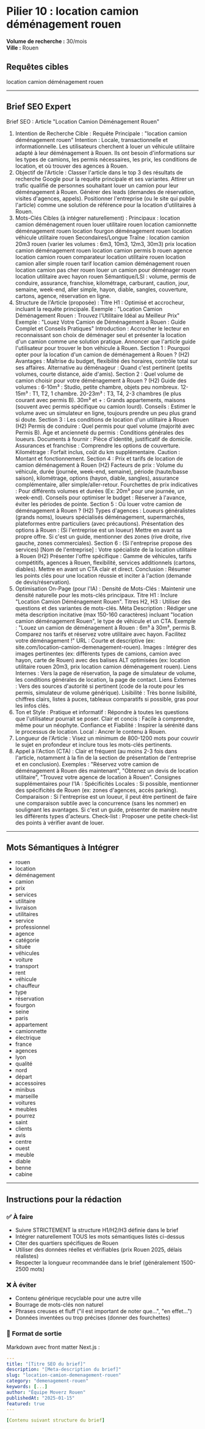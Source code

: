 # Pilier 10 : location camion déménagement rouen

**Volume de recherche :** 30/mois  
**Ville :** Rouen

## Requêtes cibles

location camion déménagement rouen

---

## Brief SEO Expert

Brief SEO : Article "Location Camion Déménagement Rouen"
1. Intention de Recherche Cible :
Requête Principale : "location camion déménagement rouen"
Intention : Locale, transactionnelle et informationnelle. Les utilisateurs cherchent à louer un véhicule utilitaire adapté à leur déménagement à Rouen. Ils ont besoin d'informations sur les types de camions, les permis nécessaires, les prix, les conditions de location, et où trouver des agences à Rouen.
2. Objectif de l'Article :
Classer l'article dans le top 3 des résultats de recherche Google pour la requête principale et ses variantes.
Attirer un trafic qualifié de personnes souhaitant louer un camion pour leur déménagement à Rouen.
Générer des leads (demandes de réservation, visites d'agences, appels).
Positionner l'entreprise (ou le site qui publie l'article) comme une solution de référence pour la location d'utilitaires à Rouen.
3. Mots-Clés Cibles (à intégrer naturellement) :
Principaux :
location camion déménagement rouen
louer utilitaire rouen
location camionnette déménagement rouen
location fourgon déménagement rouen
location véhicule utilitaire rouen
Secondaires/Longue Traîne :
location camion 20m3 rouen (varier les volumes : 6m3, 10m3, 12m3, 30m3)
prix location camion déménagement rouen
location camion permis b rouen
agence location camion rouen
comparateur location utilitaire rouen
location camion aller simple rouen
tarif location camion déménagement rouen
location camion pas cher rouen
louer un camion pour déménager rouen
location utilitaire avec hayon rouen
Sémantique/LSI :
volume, permis de conduire, assurance, franchise, kilométrage, carburant, caution, jour, semaine, week-end, aller simple, hayon, diable, sangles, couverture, cartons, agence, réservation en ligne.
4. Structure de l'Article (proposée) :
Titre H1 : Optimisé et accrocheur, incluant la requête principale.
Exemple : "Location Camion Déménagement Rouen : Trouvez l'Utilitaire Idéal au Meilleur Prix"
Exemple : "Louez Votre Camion de Déménagement à Rouen : Guide Complet et Conseils Pratiques"
Introduction : Accrocher le lecteur en reconnaissant son choix de déménager seul et présenter la location d'un camion comme une solution pratique. Annoncer que l'article guide l'utilisateur pour trouver le bon véhicule à Rouen.
Section 1 : Pourquoi opter pour la location d'un camion de déménagement à Rouen ? (H2)
Avantages : Maîtrise du budget, flexibilité des horaires, contrôle total sur ses affaires.
Alternative au déménageur : Quand c'est pertinent (petits volumes, courte distance, aide d'amis).
Section 2 : Quel volume de camion choisir pour votre déménagement à Rouen ? (H2)
Guide des volumes :
6-10m³ : Studio, petite chambre, objets peu nombreux.
12-15m³ : T1, T2, 1 chambre.
20-23m³ : T3, T4, 2-3 chambres (le plus courant avec permis B).
30m³ et + : Grands appartements, maisons (souvent avec permis spécifique ou camion lourd).
Conseils : Estimer le volume avec un simulateur en ligne, toujours prendre un peu plus grand si doute.
Section 3 : Les conditions de location d'un utilitaire à Rouen (H2)
Permis de conduire : Quel permis pour quel volume (majorité avec Permis B).
Âge et ancienneté du permis : Conditions générales des loueurs.
Documents à fournir : Pièce d'identité, justificatif de domicile.
Assurances et franchise : Comprendre les options de couverture.
Kilométrage : Forfait inclus, coût du km supplémentaire.
Caution : Montant et fonctionnement.
Section 4 : Prix et tarifs de location de camion déménagement à Rouen (H2)
Facteurs de prix : Volume du véhicule, durée (journée, week-end, semaine), période (haute/basse saison), kilométrage, options (hayon, diable, sangles), assurance complémentaire, aller simple/aller-retour.
Fourchettes de prix indicatives : Pour différents volumes et durées (Ex: 20m³ pour une journée, un week-end).
Conseils pour optimiser le budget : Réserver à l'avance, éviter les périodes de pointe.
Section 5 : Où louer votre camion de déménagement à Rouen ? (H2)
Types d'agences : Loueurs généralistes (grands noms), loueurs spécialisés déménagement, supermarchés, plateformes entre particuliers (avec précautions).
Présentation des options à Rouen : (Si l'entreprise est un loueur) Mettre en avant sa propre offre. Si c'est un guide, mentionner des zones (rive droite, rive gauche, zones commerciales).
Section 6 : (Si l'entreprise propose des services) [Nom de l'entreprise] : Votre spécialiste de la location utilitaire à Rouen (H2)
Présenter l'offre spécifique : Gamme de véhicules, tarifs compétitifs, agences à Rouen, flexibilité, services additionnels (cartons, diables).
Mettre en avant un CTA clair et direct.
Conclusion : Résumer les points clés pour une location réussie et inciter à l'action (demande de devis/réservation).
5. Optimisation On-Page (pour l'IA) :
Densité de Mots-Clés : Maintenir une densité naturelle pour les mots-clés principaux.
Titre H1 : Inclure "Location Camion Déménagement Rouen".
Titres H2, H3 : Utiliser des questions et des variantes de mots-clés.
Méta Description : Rédiger une méta description incitative (max 150-160 caractères) incluant "location camion déménagement Rouen", le type de véhicule et un CTA.
Exemple : "Louez un camion de déménagement à Rouen : 6m³ à 30m³, permis B. Comparez nos tarifs et réservez votre utilitaire avec hayon. Facilitez votre déménagement !"
URL : Courte et descriptive (ex: site.com/location-camion-demenagement-rouen).
Images : Intégrer des images pertinentes (ex: différents types de camions, camion avec hayon, carte de Rouen) avec des balises ALT optimisées (ex: location utilitaire rouen 20m3, prix location camion déménagement rouen).
Liens Internes : Vers la page de réservation, la page de simulateur de volume, les conditions générales de location, la page de contact.
Liens Externes : Vers des sources d'autorité si pertinent (code de la route pour les permis, simulateur de volume générique).
Lisibilité : Très bonne lisibilité, chiffres clairs, listes à puces, tableaux comparatifs si possible, gras pour les infos clés.
6. Ton et Style :
Pratique et informatif : Répondre à toutes les questions que l'utilisateur pourrait se poser.
Clair et concis : Facile à comprendre, même pour un néophyte.
Confiance et Fiabilité : Inspirer la sérénité dans le processus de location.
Local : Ancrer le contenu à Rouen.
7. Longueur de l'Article :
Visez un minimum de 800-1200 mots pour couvrir le sujet en profondeur et inclure tous les mots-clés pertinents.
8. Appel à l'Action (CTA) :
Clair et fréquent (au moins 2-3 fois dans l'article, notamment à la fin de la section de présentation de l'entreprise et en conclusion).
Exemples : "Réservez votre camion de déménagement à Rouen dès maintenant", "Obtenez un devis de location utilitaire", "Trouvez votre agence de location à Rouen".
Consignes supplémentaires pour l'IA :
Spécificités Locales : Si possible, mentionner des spécificités de Rouen (ex: zones d'agences, accès parking).
Comparaison : Si l'entreprise est un loueur, il peut être pertinent de faire une comparaison subtile avec la concurrence (sans les nommer) en soulignant les avantages. Si c'est un guide, présenter de manière neutre les différents types d'acteurs.
Check-list : Proposer une petite check-list des points à vérifier avant de louer.

---

## Mots Sémantiques à Intégrer

- rouen
- location
- déménagement
- camion
- prix
- services
- utilitaire
- livraison
- utilitaires
- service
- professionnel
- agence
- catégorie
- située
- véhicules
- voiture
- transport
- rent
- véhicule
- chauffeur
- type
- réservation
- fourgon
- seine
- paris
- appartement
- camionnette
- électrique
- france
- agences
- lyon
- qualité
- nord
- départ
- accessoires
- minibus
- marseille
- voitures
- meubles
- pourrez
- saint
- clients
- avis
- centre
- ouest
- meuble
- diable
- benne
- cabine

---

## Instructions pour la rédaction

### ✅ À faire
- Suivre STRICTEMENT la structure H1/H2/H3 définie dans le brief
- Intégrer naturellement TOUS les mots sémantiques listés ci-dessus
- Citer des quartiers spécifiques de Rouen
- Utiliser des données réelles et vérifiables (prix Rouen 2025, délais réalistes)
- Respecter la longueur recommandée dans le brief (généralement 1500-2500 mots)

### ❌ À éviter
- Contenu générique recyclable pour une autre ville
- Bourrage de mots-clés non naturel
- Phrases creuses et fluff ("il est important de noter que...", "en effet...")
- Données inventées ou trop précises (donner des fourchettes)

### 🎯 Format de sortie
Markdown avec front matter Next.js :

```yaml
---
title: "[Titre SEO du brief]"
description: "[Meta-description du brief]"
slug: "location-camion-demenagement-rouen"
category: "demenagement-rouen"
keywords: [...]
author: "Équipe Moverz Rouen"
publishedAt: "2025-01-15"
featured: true
---

[Contenu suivant structure du brief]
```
